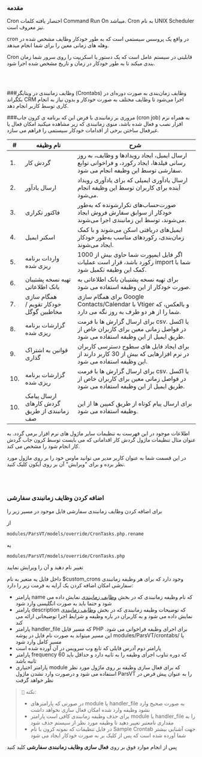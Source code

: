 ### مقدمه 
Cron اختصار یافته کلمات Command Run On میباشد. Cron به نام UNIX Scheduler نیز معروف است.

cron در واقع یک پروسس سیستمی است که به طور خودکار وظایف مشخص شده در وهله های زمانی معین را برای شما انجام میدهد.

Cron قابلیتی در سیستم عامل است که یک دستور یا اسکریپت را روی سرور شما زمان بندی میکند تا به طور خودکار در زمان و تاریخ مشخص شده اجرا شود.


 <br>
 <br>
 
 ###وظایف زمانبندی در ویتایگر (Crontabs)
وظایف زمان‌بندی به صورت دوره‌ای در بکگراند CRM اجرا می‌شود تا وظایف مختلف به صورت خودکار و بدون نیاز به انجام کاری توسط کاربر انجام دهد.

###مروری بر زمانبندی
با فرض این که برنامه ی کرون جاب (cron job) به همراه نرم افزار نصب و فعال شده باشد، منوی زمانبندی که زیر مشاهده میکنید امکان فعال یا غیرفعال ساختن برخی از اقدامات خودکار سیستمی را فراهم می سازد.


<table class="table table-condensed table-bordered bordered">
	<thead>
		<tr>
			<th>#</th>
			<th>نام وظیفه</th>
			<th>شرح</th>
		</tr>
	</thead>
	<tbody>
		<tr>
			<td>1.</td>
			<td>گردش کار</td>
			<td>ارسال ایمیل، ایجاد رویدادها و وظایف، به روز رسانی فیلدها، ایجاد رکورد، و فراخوانی توابع سفارشی توسط این وظیفه انجام می شود.</td>
		</tr>
		<tr>
			<td>2.</td>
			<td>ارسال یادآور</td>
			<td>ارسال یادآوری ایمیلی که برای یادآوری رویداد آینده برای کاربران توسط این وظیفه انجام می‌شود.</td>
		</tr>
		<tr>
			<td>3.</td>
			<td>فاکتور تکراری</td>
			<td>صورت‌حساب‌های تکرارشونده که به‌طور خودکار از سوابق سفارش فروش ایجاد می‌شوند، توسط این زمانبندی اجرا می‌شوند.</td>
		</tr>
		<tr>
			<td>4.</td>
			<td>اسکنر ایمیل</td>
			<td>ایمیل‌های دریافتی اسکن می‌شوند و با کمک زمان‌بندی، رکوردهای مناسب به‌طور خودکار ایجاد می‌شوند.</td>
		</tr>
		<tr>
			<td>5.</td>
			<td>واردات برنامه ریزی شده</td>
			<td>اگر فایل ایمپورت شما حاوی بیش از 1000 رکورد باشد، قرار است عملیات import شما با کمک این وظیفه تکمیل شود.</td>
		</tr>
		<tr>
			<td>6.</td>
			<td>تهیه نسخه پشتیبان بانک اطلاعاتی</td>
			<td>برای تهیه نسخه پشتیبان بانک اطلاعاتی به صورت خودکار از این وظیفه استفاده می شود.</td>
		</tr>
		<tr>
			<td>7.</td>
			<td>همگام سازی خودکار تقویم / مخاطبین گوگل</td>
			<td>برای همگام سازی Google Contacts/Calendar با Vtiger و بالعکس، که شما را از هر دو طرف به روز نگه می دارد.</td>
		</tr>
		<tr>
			<td>8.</td>
			<td>گزارشات برنامه ریزی شده</td>
			<td>برای ارسال گزارش ها با فرمت csv. یا اکسل در فواصل زمانی معین برای کاربران خاص از طریق ایمیل از این وظیفه استفاده می شود.</td>
		</tr>
		<tr>
			<td>9.</td>
			<td>قوانین به اشتراک گذاری</td>
			<td>برای ایجاد فایل های سطوح دسترسی کاربران در نرم افزارهایی که بیش از 30 کاربر دارند از این وظیفه استفاده می شود.</td>
		</tr>
		<tr>
			<td>10.</td>
			<td>گزارشات برنامه ریزی شده</td>
			<td>برای ارسال گزارش ها با فرمت csv. یا اکسل در فواصل زمانی معین برای کاربران خاص از طریق ایمیل از این وظیفه استفاده می شود.</td>
		</tr>
		<tr>
			<td>10.</td>
			<td>ارسال پیامک گردش کارهای زمانبندی از طریق صف</td>
			<td>برای ارسال پیام کوتاه از طریق کمپین ها از این وظیفه استفاده می شود.</td>
		</tr>
	</tbody>
</table>

اطلاعات موجود در این فهرست به تنظیمات سایر ماژول های نرم افزار برمی گردد. به عنوان مثال تنظیمات ماژول گردش کار اقداماتی که می بایست توسط کرون جاب گردش کار انجام شود را مشخص می کند.

در این قسمت شما به عنوان کاربر مدیر می توانید ماوس خود را بر روی ماژول مورد نظر برده و برای "ویرایش" آن بر روی آیکون   کلیک کنید.

 
 <br>
 <br>

### اضافه کردن وظایف زمانبندی سفارشی
برای اضافه کردن وظایف زمانبندی سفارشی فایل موجود در مسیر زیر را

از
```
modules/ParsVT/models/override/CronTasks.php.rename
```

به 

```
modules/ParsVT/models/override/CronTasks.php
```

تغییر نام دهید و آن را ویرایش نمایید

داخل فایل یه متغیر به نام $custom_crons وجود دارد که برای هر وظیفه زمانبندی سفارشی امکان اضافه کردن یک آرایه به فرمت زیر را دارد:

* پارامتر name که نام وظیفه زمانبندی که در بخش [وظایف زمانبندی](index.php?module=CronTasks&parent=Settings&view=List) نمایش داده می شود و حتما باید به صورت انگلیسی وارد شود 
* پارامتر description که توضیحات وظیفه زمانبندی که در بخش [وظایف زمانبندی](index.php?module=CronTasks&parent=Settings&view=List) نمایش داده می شود و به کاربران در باره وظیفه و شرایط اجرا توضیحاتی ارائه می کند 
* پارامتر handler_file که مسیر فایل PHP برای اجرای وظیفه فراخوانی می شود. این مسیر میتواند به صورت نام فایل در پوشه modules/ParsVT/crontabs/ یا مسیر کامل وارد شود 
*  پارامتر دوم آدرس فایلی که تابع وب سرویس در آن آورده شده است
*  پارامتر frequency که دوره تناوب اجرای وظیفه را به ثانیه دارد و حداقل باید 60 ثانیه باشد
* پارامتر اختیاری module که برای فعال سازی وظیفه بر روی ماژول مورد نظر استفاده می شود و درصورت وارد نشدن ماژول ParsVT را به عنوان پیش فرض در نظر خواهد گرفت 


> ``📝`` نکته:
> *  در صورتی که پارامترهای module یا handler_file به صورت صحیح وارد نشود وظیفه وارد شده امکان فعال سازی نخواهد داشت
> * برای حذف وظیفه زمانبندی کافی است پارامتر module یا handler_file را به مقداری نامعتبر تغییر دهید تا وظیفه مورد نظر از سیستم حذف شود
> * در فایل تنظیمات که نمونه کرون با نام Sample Crontab جهت آشنایی بیشتر شما آورده شده است که پس از کلیک بر به صورت خودکار ایجاد می شود


 پس از انجام موارد فوق بر روی **فعال سازی وظایف زمانبندی سفارشی** کلید کنید 


<br>

<br>
<br>
